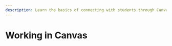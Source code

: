 ```yaml
---
description: Learn the basics of connecting with students through Canvas.
---
```


# Working in Canvas

